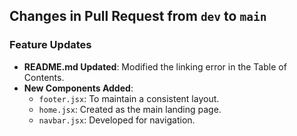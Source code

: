 ## Changes in Pull Request from `dev` to `main`

### Feature Updates
- **README.md Updated**: Modified the linking error in the Table of Contents.
- **New Components Added**: 
  - `footer.jsx`: To maintain a consistent layout.
  - `home.jsx`: Created as the main landing page.
  - `navbar.jsx`: Developed for navigation.


